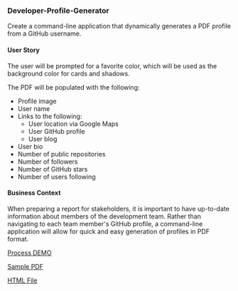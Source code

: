 
### Developer-Profile-Generator

Create a command-line application that dynamically generates a PDF profile from a GitHub username.

#### User Story

The user will be prompted for a favorite color, which will be used as the background color for cards and shadows.

The PDF will be populated with the following:

* Profile image
* User name
* Links to the following:
  * User location via Google Maps
  * User GitHub profile
  * User blog
* User bio
* Number of public repositories
* Number of followers
* Number of GitHub stars
* Number of users following

#### Business Context

When preparing a report for stakeholders, it is important to have up-to-date information about members of the development team. Rather than navigating to each team member's GitHub profile, a command-line application will allow for quick and easy generation of profiles in PDF format.


[Process DEMO](https://github.com/anu-dam/Developer-Profile-Generator/blob/master/demo.gif)

[Sample PDF](https://github.com/anu-dam/Developer-Profile-Generator/blob/master/PDF%20DATA/profile.pdf)

[HTML File]( https://anu-dam.github.io/Developer-Profile-Generator/profile.html)
